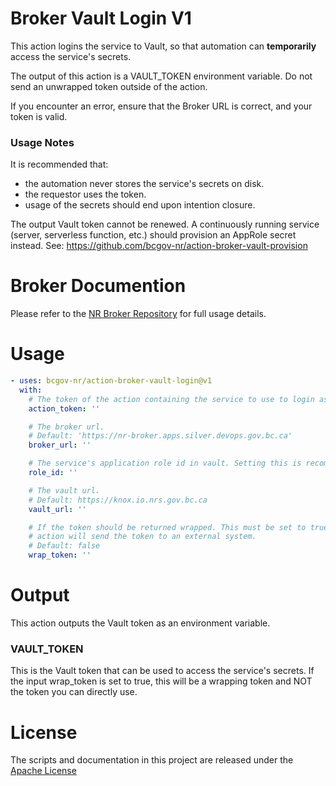 # Broker Vault Login V1

This action logins the service to Vault, so that automation can **temporarily** access the service's secrets.

The output of this action is a VAULT_TOKEN environment variable. Do not send an unwrapped token outside of the action.

If you encounter an error, ensure that the Broker URL is correct, and your token is valid.

### Usage Notes

It is recommended that:
* the automation never stores the service's secrets on disk.
* the requestor uses the token.
* usage of the secrets should end upon intention closure.

The output Vault token cannot be renewed. A continuously running service (server, serverless function, etc.) should provision an AppRole secret instead. See: https://github.com/bcgov-nr/action-broker-vault-provision

# Broker Documention

Please refer to the [NR Broker Repository](https://github.com/bcgov-nr/nr-broker) for full usage details.

# Usage

<!-- start usage -->
```yaml
- uses: bcgov-nr/action-broker-vault-login@v1
  with:
    # The token of the action containing the service to use to login as
    action_token: ''

    # The broker url.
    # Default: 'https://nr-broker.apps.silver.devops.gov.bc.ca'
    broker_url: ''

    # The service's application role id in vault. Setting this is recommended to avoid environment mismatch.
    role_id: ''

    # The vault url.
    # Default: https://knox.io.nrs.gov.bc.ca
    vault_url: ''

    # If the token should be returned wrapped. This must be set to true if the
    # action will send the token to an external system.
    # Default: false
    wrap_token: ''
```
<!-- end usage -->

# Output

This action outputs the Vault token as an environment variable.

### VAULT_TOKEN

This is the Vault token that can be used to access the service's secrets. If the input wrap_token is set to true, this will be a wrapping token and NOT the token you can directly use.

# License

The scripts and documentation in this project are released under the [Apache License](LICENSE)

